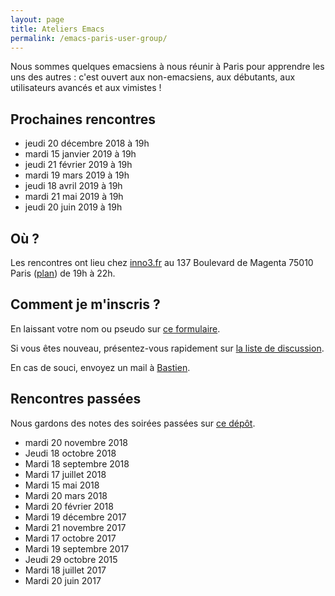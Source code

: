 ```yaml
---
layout: page
title: Ateliers Emacs
permalink: /emacs-paris-user-group/
---
```


Nous sommes quelques emacsiens à nous réunir à Paris pour apprendre
les uns des autres : c'est ouvert aux non-emacsiens, aux débutants,
aux utilisateurs avancés et aux vimistes !

## Prochaines rencontres

- jeudi 20 décembre 2018 à 19h
- mardi 15 janvier 2019 à 19h
- jeudi 21 février 2019 à 19h
- mardi 19 mars 2019 à 19h
- jeudi 18 avril 2019 à 19h
- mardi 21 mai 2019 à 19h
- jeudi 20 juin 2019 à 19h
	
## Où ?

Les rencontres ont lieu chez [inno3.fr](http://inno3.fr) au 137
Boulevard de Magenta 75010 Paris
([plan](http://www.openstreetmap.org/#map=16/48.8818/2.3514)) de 19h à
22h.

## Comment je m'inscris ?

En laissant votre nom ou pseudo sur [ce formulaire](https://framadate.org/HfvxoWP96tsYwlbV).

Si vous êtes nouveau, présentez-vous rapidement sur [la liste de discussion](https://framalistes.org/sympa/info/ateliers-emacs).

En cas de souci, envoyez un mail à [Bastien](mailto:bzg@bzg.fr?subject=AtelierEmacs).

## Rencontres passées

Nous gardons des notes des soirées passées sur [ce dépôt](https://gitlab.com/bzg2/emacsparis/blob/master/README.org).

- mardi 20 novembre 2018 
- Jeudi 18 octobre 2018
- Mardi 18 septembre 2018
- Mardi 17 juillet 2018
- Mardi 15 mai 2018
- Mardi 20 mars 2018
- Mardi 20 février 2018
- Mardi 19 décembre 2017
- Mardi 21 novembre 2017
- Mardi 17 octobre 2017
- Mardi 19 septembre 2017
- Jeudi 29 octobre 2015
- Mardi 18 juillet 2017
- Mardi 20 juin 2017

<!-- https://gitlab.com/bzg2/emacsparis -->
